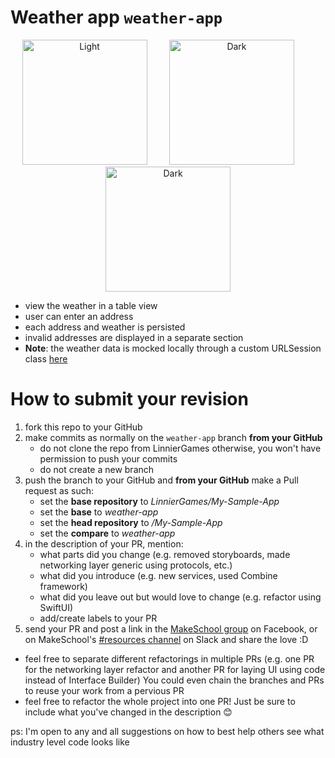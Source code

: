 # Weather app `weather-app`



 <p align="center">
   <img alt="Light" src="https://github.com/SamuelFolledo/My-Simple-App/blob/weather-app/static/weatherAppDemo.gif" width=200>
 &nbsp; &nbsp; &nbsp; &nbsp;
   <img alt="Dark" src="https://github.com/SamuelFolledo/My-Simple-App/blob/weather-app/static/weatherAppScreenshot.png?raw=true" width=200>
   &nbsp; &nbsp; &nbsp; &nbsp;
   <img alt="Dark" src="https://github.com/SamuelFolledo/My-Simple-App/blob/weather-app/static/weatherAppScreenshot2.png?raw=true" width=200>
 </p>

- view the weather in a table view
- user can enter an address
- each address and weather is persisted
- invalid addresses are displayed in a separate section
- **Note**: the weather data is mocked locally through a custom URLSession class [here](https://github.com/LinnierGames/My-Simple-App/blob/weather-app/My%20Simple%20App/URLSession%2BFake.swift)

# How to submit your revision

1. fork this repo to your GitHub
1. make commits as normally on the `weather-app` branch **from your GitHub** 
   - do not clone the repo from LinnierGames otherwise, you won't have permission to push your commits
   - do not create a new branch
1. push the branch to your GitHub and **from your GitHub** make a Pull request as such:
   - set the **base repository** to *LinnierGames/My-Sample-App*
   - set the **base** to *weather-app*
   - set the **head repository** to *<your GitHub username>/My-Sample-App*
   - set the **compare** to *weather-app*
1. in the description of your PR, mention:
   - what parts did you change (e.g. removed storyboards, made networking layer generic using protocols, etc.)
   - what did you introduce (e.g. new services, used Combine framework)
   - what did you leave out but would love to change (e.g. refactor using SwiftUI)
   - add/create labels to your PR
1. send your PR and post a link in the [MakeSchool group](https://www.facebook.com/groups/2046538988893010) on Facebook, or on MakeSchool's [#resources channel](https://app.slack.com/client/TBQLGLFL7/CR23T2BHV) on Slack and share the love :D

- feel free to separate different refactorings in multiple PRs (e.g. one PR for the networking layer refactor and another PR for laying UI using code instead of Interface Builder) You could even chain the branches and PRs to reuse your work from a pervious PR
- feel free to refactor the whole project into one PR! Just be sure to include what you've changed in the description 😊

ps: I'm open to any and all suggestions on how to best help others see what industry level code looks like
